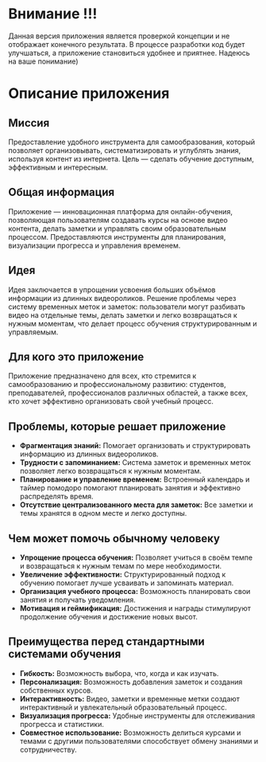 # Внимание !!!

Данная версия приложения является проверкой концепции и не отображает конечного результата. В процессе разработки код будет улучшаться, а приложение становиться удобнее и приятнее. Надеюсь на ваше понимание) 


# Описание приложения

## Миссия
Предоставление удобного инструмента для самообразования, который позволяет организовывать, систематизировать и углублять знания, используя контент из интернета. Цель — сделать обучение доступным, эффективным и интересным.

## Общая информация
Приложение — инновационная платформа для онлайн-обучения, позволяющая пользователям создавать курсы на основе видео контента, делать заметки и управлять своим образовательным процессом. Предоставляются инструменты для планирования, визуализации прогресса и управления временем.

## Идея
Идея заключается в упрощении усвоения больших объёмов информации из длинных видеороликов. Решение проблемы через систему временных меток и заметок: пользователи могут разбивать видео на отдельные темы, делать заметки и легко возвращаться к нужным моментам, что делает процесс обучения структурированным и управляемым.

## Для кого это приложение
Приложение предназначено для всех, кто стремится к самообразованию и профессиональному развитию: студентов, преподавателей, профессионалов различных областей, а также всех, кто хочет эффективно организовать свой учебный процесс.

## Проблемы, которые решает приложение
- **Фрагментация знаний:** Помогает организовать и структурировать информацию из длинных видеороликов.
- **Трудности с запоминанием:** Система заметок и временных меток позволяет легко возвращаться к нужным моментам.
- **Планирование и управление временем:** Встроенный календарь и таймер помодоро помогают планировать занятия и эффективно распределять время.
- **Отсутствие централизованного места для заметок:** Все заметки и темы хранятся в одном месте и легко доступны.

## Чем может помочь обычному человеку
- **Упрощение процесса обучения:** Позволяет учиться в своём темпе и возвращаться к нужным темам по мере необходимости.
- **Увеличение эффективности:** Структурированный подход к обучению помогает лучше усваивать и запоминать материал.
- **Организация учебного процесса:** Возможность планировать свои занятия и получать уведомления.
- **Мотивация и геймификация:** Достижения и награды стимулируют продолжение обучения и достижение новых высот.

## Преимущества перед стандартными системами обучения
- **Гибкость:** Возможность выбора, что, когда и как изучать.
- **Персонализация:** Возможность добавления заметок и создания собственных курсов.
- **Интерактивность:** Видео, заметки и временные метки создают интерактивный и увлекательный образовательный процесс.
- **Визуализация прогресса:** Удобные инструменты для отслеживания прогресса и статистики.
- **Совместное использование:** Возможность делиться курсами и темами с другими пользователями способствует обмену знаниями и сотрудничеству.
